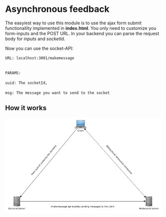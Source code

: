 # Asynchronous feedback

The easyiest way to use this module is to use the ajax form submit functionallity implemented in __index.html__.
You only need to customize you form-inputs and the POST URL.
In your backend you can parse the request body for _inputs_ and _socketId_.

Now you can use the socket-API:  

```   
URL: localhost:3001/makemessage


PARAMS:

uuid: The socketId,

msg: The message you want to send to the socket

```
## How it works


![](./graph.png)
